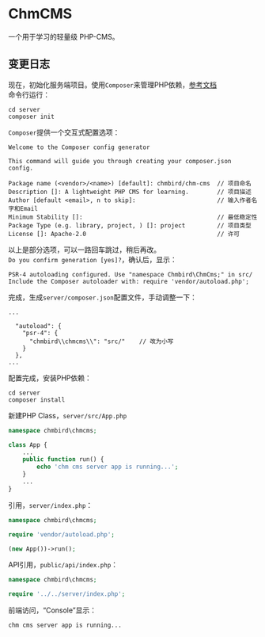 # ChmCMS

一个用于学习的轻量级 PHP-CMS。

## 变更日志

现在，初始化服务端项目。使用`Composer`来管理PHP依赖，[参考文档](https://docs.phpcomposer.com/)  
命令行运行：

```shell
cd server
composer init
```

`Composer`提供一个交互式配置选项：

```
Welcome to the Composer config generator

This command will guide you through creating your composer.json config.

Package name (<vendor>/<name>) [default]: chmbird/chm-cms  // 项目命名
Description []: A lightweight PHP CMS for learning.        // 项目描述
Author [default <email>, n to skip]:                       // 输入作者名字和Email
Minimum Stability []:                                      // 最低稳定性
Package Type (e.g. library, project, ) []: project         // 项目类型
License []: Apache-2.0                                     // 许可
```

以上是部分选项，可以一路回车跳过，稍后再改。  
`Do you confirm generation [yes]?`，确认后，显示：

```
PSR-4 autoloading configured. Use "namespace Chmbird\ChmCms;" in src/
Include the Composer autoloader with: require 'vendor/autoload.php';
```

完成，生成`server/composer.json`配置文件，手动调整一下：

```
...

  "autoload": {
    "psr-4": {
      "chmbird\\chmcms\\": "src/"    // 改为小写
    }
  },
...
```

配置完成，安装PHP依赖：

```shell
cd server
composer install
```

新建PHP Class，`server/src/App.php`

```php
namespace chmbird\chmcms;

class App {
    ...
    public function run() {
        echo 'chm cms server app is running...';
    }
    ...
}
```

引用，`server/index.php`：

```php
namespace chmbird\chmcms;

require 'vendor/autoload.php';

(new App())->run();
```

API引用，`public/api/index.php`：

```php
namespace chmbird\chmcms;

require '../../server/index.php';
```

前端访问，“Console”显示：

```
chm cms server app is running...
```
